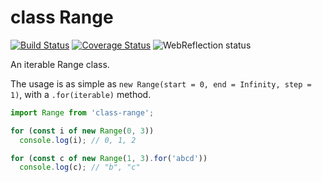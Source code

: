 # class Range

[![Build Status](https://travis-ci.com/class-range.svg?branch=master)](https://travis-ci.com/class-range) [![Coverage Status](https://coveralls.io/repos/github/class-range/badge.svg?branch=master)](https://coveralls.io/github/class-range?branch=master) ![WebReflection status](https://offline.report/status/webreflection.svg)

An iterable Range class.

The usage is as simple as `new Range(start = 0, end = Infinity, step = 1)`, with a `.for(iterable)` method.

```js
import Range from 'class-range';

for (const i of new Range(0, 3))
  console.log(i); // 0, 1, 2

for (const c of new Range(1, 3).for('abcd'))
  console.log(c); // "b", "c"
```
